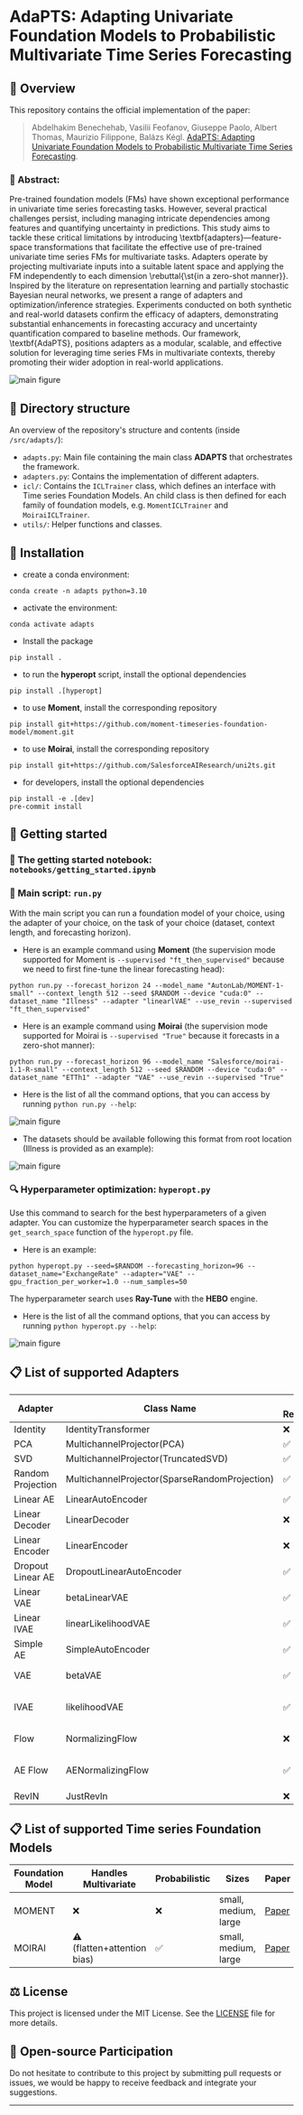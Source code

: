 # AdaPTS: Adapting Univariate Foundation Models to Probabilistic Multivariate Time Series Forecasting

## 🎯 Overview
This repository contains the official implementation of the paper:

   >Abdelhakim Benechehab, Vasilii Feofanov, Giuseppe Paolo, Albert Thomas, Maurizio Filippone, Balázs Kégl.
   [AdaPTS: Adapting Univariate Foundation Models to Probabilistic Multivariate Time Series Forecasting](https://arxiv.org/pdf/2402.10198).

### 📝 Abstract:
Pre-trained foundation models (FMs) have shown exceptional performance in univariate time series forecasting tasks. However, several practical challenges persist, including managing intricate dependencies among features and quantifying uncertainty in predictions. This study aims to tackle these critical limitations by introducing \textbf{adapters}—feature-space transformations that facilitate the effective use of pre-trained univariate time series FMs for multivariate tasks. Adapters operate by projecting multivariate inputs into a suitable latent space and applying the FM independently to each dimension \rebuttal{\st{in a zero-shot manner}}. Inspired by the literature on representation learning and partially stochastic Bayesian neural networks, we present a range of adapters and optimization/inference strategies. Experiments conducted on both synthetic and real-world datasets confirm the efficacy of adapters, demonstrating substantial enhancements in forecasting accuracy and uncertainty quantification compared to baseline methods. Our framework, \textbf{AdaPTS}, positions adapters as a modular, scalable, and effective solution for leveraging time series FMs in multivariate contexts, thereby promoting their wider adoption in real-world applications.

![main figure](figures/adapts_main.PNG)


## 📁 Directory structure
An overview of the repository's structure and contents (inside `/src/adapts/`):

- `adapts.py`: Main file containing the main class **ADAPTS** that orchestrates the framework.
- `adapters.py`: Contains the implementation of different adapters.
- `icl/`: Contains the `ICLTrainer` class, which defines an interface with Time series Foundation Models. An child class is then defined for each family of foundation models, e.g. `MomentICLTrainer` and `MoiraiICLTrainer`.
- `utils/`: Helper functions and classes.


## 🚀 Installation

- create a conda environment:
```
conda create -n adapts python=3.10
```
- activate the environment:
```
conda activate adapts
```
- Install the package
```
pip install .
```
- to run the **hyperopt** script, install the optional dependencies
```
pip install .[hyperopt]
```
- to use **Moment**, install the corresponding repository
```
pip install git+https://github.com/moment-timeseries-foundation-model/moment.git
```
- to use **Moirai**, install the corresponding repository
```
pip install git+https://github.com/SalesforceAIResearch/uni2ts.git
```
- for developers, install the optional dependencies
```
pip install -e .[dev]
pre-commit install
```

## 🏃 Getting started

### 🏁 The getting started notebook: `notebooks/getting_started.ipynb`

### 🔄 Main script: `run.py`
With the main script you can run a foundation model of your choice, using the adapter of your choice, on the task of your choice (dataset, context length, and forecasting horizon).

- Here is an example command using **Moment** (the supervision mode supported for Moment is `--supervised "ft_then_supervised"` because we need to first fine-tune the linear forecasting head):
```
python run.py --forecast_horizon 24 --model_name "AutonLab/MOMENT-1-small" --context_length 512 --seed $RANDOM --device "cuda:0" --dataset_name "Illness" --adapter "linearlVAE" --use_revin --supervised "ft_then_supervised"
```

- Here is an example command using **Moirai** (the supervision mode supported for Moirai is `--supervised "True"` because it forecasts in a zero-shot manner):
```
python run.py --forecast_horizon 96 --model_name "Salesforce/moirai-1.1-R-small" --context_length 512 --seed $RANDOM --device "cuda:0" --dataset_name "ETTh1" --adapter "VAE" --use_revin --supervised "True"
```

- Here is the list of all the command options, that you can access by running `python run.py --help`:

![main figure](figures/run_params.PNG)

- The datasets should be available following this format from root location (Illness is provided as an example):

![main figure](figures/external_data.PNG)

### 🔍 Hyperparameter optimization: `hyperopt.py`
Use this command to search for the best hyperparameters of a given adapter. You can customize the hyperparameter search spaces in the `get_search_space` function of the `hyperopt.py` file.

- Here is an example:

```
python hyperopt.py --seed=$RANDOM --forecasting_horizon=96 --dataset_name="ExchangeRate" --adapter="VAE" --gpu_fraction_per_worker=1.0 --num_samples=50
```

The hyperparameter search uses **Ray-Tune** with the **HEBO** engine.

- Here is the list of all the command options, that you can access by running `python hyperopt.py --help`:

![main figure](figures/hyperopt_params.PNG)

## 📋 List of supported Adapters

| Adapter | Class Name | Dim Reduction | Dim Expansion | Probabilistic | Hyperparameters |
|---------|------------|---------------|---------------|---------------|-----------------|
| Identity | IdentityTransformer | ❌ | ❌ | ❌ | - |
| PCA | MultichannelProjector(PCA) | ✅ | ❌ | ❌ | - |
| SVD | MultichannelProjector(TruncatedSVD) | ✅ | ❌ | ❌ | - |
| Random Projection | MultichannelProjector(SparseRandomProjection) | ✅ | ❌ | ❌ | - |
| Linear AE | LinearAutoEncoder | ✅ | ✅ | ❌ | - |
| Linear Decoder | LinearDecoder | ❌ | ❌ | ❌ | - |
| Linear Encoder | LinearEncoder | ❌ | ❌ | ❌ | - |
| Dropout Linear AE | DropoutLinearAutoEncoder | ✅ | ✅ | ✅ | dropout_rate (p) |
| Linear VAE | betaLinearVAE | ✅ | ✅ | ✅ | beta |
| Linear lVAE | linearLikelihoodVAE | ✅ | ✅ | ✅ | beta, fixed_logvar |
| Simple AE | SimpleAutoEncoder | ✅ | ✅ | ❌ | hidden_dim, num_layers |
| VAE | betaVAE | ✅ | ✅ | ✅ | hidden_dim, num_layers, beta |
| lVAE | likelihoodVAE | ✅ | ✅ | ✅ | hidden_dim, num_layers, beta, fixed_logvar |
| Flow | NormalizingFlow | ❌ | ❌ | ❌ | hidden_dim, num_coupling |
| AE Flow | AENormalizingFlow | ✅ | ✅ | ✅ | hidden_dim, num_coupling, dropout_rate |
| RevIN | JustRevIn | ❌ | ❌ | ❌ | - |

## 📋 List of supported Time series Foundation Models

| Foundation Model | Handles Multivariate | Probabilistic | Sizes | Paper | Code | HuggingFace |
|-----------------|---------------------|---------------|--------|-------|------|-------------|
| MOMENT | ❌ | ❌ | small, medium, large | [Paper](https://arxiv.org/abs/2308.08723) | [GitHub](https://github.com/moment-timeseries-foundation-model/moment) | [AutonLab/MOMENT](https://huggingface.co/AutonLab/MOMENT) |
| MOIRAI | ⚠️ (flatten+attention bias) | ✅ | small, medium, large | [Paper](https://arxiv.org/abs/2402.01801) | [GitHub](https://github.com/SalesforceAIResearch/uni2ts) | [Salesforce/moirai](https://huggingface.co/Salesforce/moirai) |

## ⚖️ License

This project is licensed under the MIT License. See the [LICENSE](LICENSE) file for more details.

## 🤝 Open-source Participation

Do not hesitate to contribute to this project by submitting pull requests or issues, we would be happy to receive feedback and integrate your suggestions.

---
